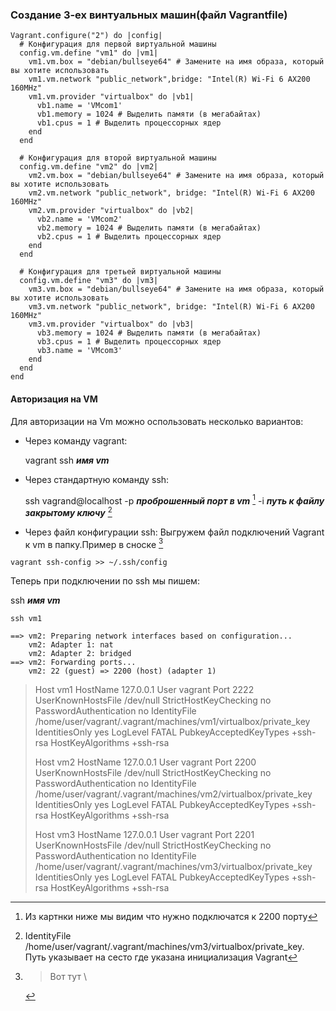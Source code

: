 ###




### Создание 3-ех винтуальных машин(файл Vagrantfile)
```
Vagrant.configure("2") do |config|
  # Конфигурация для первой виртуальной машины
  config.vm.define "vm1" do |vm1|
    vm1.vm.box = "debian/bullseye64" # Замените на имя образа, который вы хотите использовать
    vm1.vm.network "public_network",bridge: "Intel(R) Wi-Fi 6 AX200 160MHz"
    vm1.vm.provider "virtualbox" do |vb1|
      vb1.name = 'VMcom1'
      vb1.memory = 1024 # Выделить памяти (в мегабайтах)
      vb1.cpus = 1 # Выделить процессорных ядер
    end
  end

  # Конфигурация для второй виртуальной машины
  config.vm.define "vm2" do |vm2|
    vm2.vm.box = "debian/bullseye64" # Замените на имя образа, который вы хотите использовать
    vm2.vm.network "public_network", bridge: "Intel(R) Wi-Fi 6 AX200 160MHz"
    vm2.vm.provider "virtualbox" do |vb2|
      vb2.name = 'VMcom2'
      vb2.memory = 1024 # Выделить памяти (в мегабайтах)
      vb2.cpus = 1 # Выделить процессорных ядер
    end
  end

  # Конфигурация для третьей виртуальной машины
  config.vm.define "vm3" do |vm3|
    vm3.vm.box = "debian/bullseye64" # Замените на имя образа, который вы хотите использовать
    vm3.vm.network "public_network", bridge: "Intel(R) Wi-Fi 6 AX200 160MHz"
    vm3.vm.provider "virtualbox" do |vb3|
      vb3.memory = 1024 # Выделить памяти (в мегабайтах)
      vb3.cpus = 1 # Выделить процессорных ядер
      vb3.name = 'VMcom3'
    end
  end
end
```

#### Авторизация на VM

Для авторизации на Vm можно оспользовать несколько вариантов:

- Через команду vagrant:

  vagrant ssh _**имя vm**_ 

- Через стандартную команду ssh:

  ssh vagrand@localhost -p _**проброшенный порт в vm**_ [^1] -i _**путь к файлу закрытому ключу**_ [^2] 


- Через файл конфигурации ssh:
  Выгружем файл подключений Vagrant к vm в папку.Пример в сноске [^3]
```
vagrant ssh-config >> ~/.ssh/config 
```
Теперь при подключении по ssh мы пишем:

ssh _**имя vm**_ 
```
ssh vm1
```



[^1]: Из картнки ниже мы видим что нужно подключатся к 2200 порту
```
==> vm2: Preparing network interfaces based on configuration...
    vm2: Adapter 1: nat
    vm2: Adapter 2: bridged
==> vm2: Forwarding ports...
    vm2: 22 (guest) => 2200 (host) (adapter 1)

```

[^2]: IdentityFile /home/user/vagrant/.vagrant/machines/vm3/virtualbox/private_key. Путь указывает на сесто где указана инициализация Vagrant

[^3]: > Вот тут \
>Host vm1
>  HostName 127.0.0.1
>  User vagrant
>  Port 2222
>  UserKnownHostsFile /dev/null
>  StrictHostKeyChecking no
>  PasswordAuthentication no
>  IdentityFile /home/user/vagrant/.vagrant/machines/vm1/virtualbox/private_key
>  IdentitiesOnly yes
>  LogLevel FATAL
>  PubkeyAcceptedKeyTypes +ssh-rsa
>  HostKeyAlgorithms +ssh-rsa
>
>Host vm2
>  HostName 127.0.0.1
>  User vagrant
>  Port 2200
>  UserKnownHostsFile /dev/null
>  StrictHostKeyChecking no
>  PasswordAuthentication no
>  IdentityFile /home/user/vagrant/.vagrant/machines/vm2/virtualbox/private_key
>  IdentitiesOnly yes
>  LogLevel FATAL
>  PubkeyAcceptedKeyTypes +ssh-rsa
> HostKeyAlgorithms +ssh-rsa
>
>Host vm3
>  HostName 127.0.0.1
>  User vagrant
>  Port 2201
>  UserKnownHostsFile /dev/null
>  StrictHostKeyChecking no
>  PasswordAuthentication no
>  IdentityFile /home/user/vagrant/.vagrant/machines/vm3/virtualbox/private_key
>  IdentitiesOnly yes
>  LogLevel FATAL
>  PubkeyAcceptedKeyTypes +ssh-rsa
>  HostKeyAlgorithms +ssh-rsa







